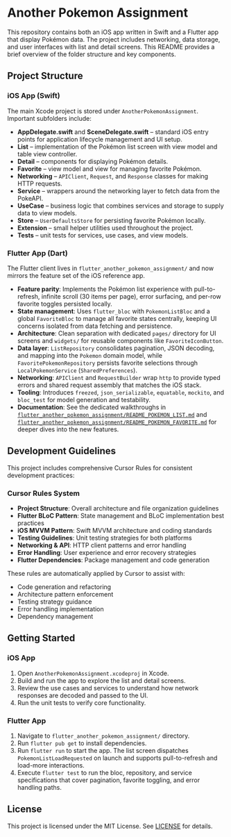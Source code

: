 # Another Pokemon Assignment

This repository contains both an iOS app written in Swift and a Flutter app that display Pokémon data. The project includes networking, data storage, and user interfaces with list and detail screens. This README provides a brief overview of the folder structure and key components.

## Project Structure

### iOS App (Swift)

The main Xcode project is stored under `AnotherPokemonAssignment`.
Important subfolders include:

- **AppDelegate.swift** and **SceneDelegate.swift** – standard iOS entry points for application lifecycle management and UI setup.
- **List** – implementation of the Pokémon list screen with view model and table view controller.
- **Detail** – components for displaying Pokémon details.
- **Favorite** – view model and view for managing favorite Pokémon.
- **Networking** – `APIClient`, `Request`, and `Response` classes for making HTTP requests.
- **Service** – wrappers around the networking layer to fetch data from the PokeAPI.
- **UseCase** – business logic that combines services and storage to supply data to view models.
- **Store** – `UserDefaultsStore` for persisting favorite Pokémon locally.
- **Extension** – small helper utilities used throughout the project.
- **Tests** – unit tests for services, use cases, and view models.

### Flutter App (Dart)

The Flutter client lives in `flutter_another_pokemon_assignment/` and now mirrors the feature set of the iOS reference app.

- **Feature parity**: Implements the Pokémon list experience with pull-to-refresh, infinite scroll (30 items per page), error surfacing, and per-row favorite toggles persisted locally.
- **State management**: Uses `flutter_bloc` with `PokemonListBloc` and a global `FavoriteBloc` to manage all favorite states centrally, keeping UI concerns isolated from data fetching and persistence.
- **Architecture**: Clean separation with dedicated `pages/` directory for UI screens and `widgets/` for reusable components like `FavoriteIconButton`.
- **Data layer**: `ListRepository` consolidates pagination, JSON decoding, and mapping into the `Pokemon` domain model, while `FavoritePokemonRepository` persists favorite selections through `LocalPokemonService` (`SharedPreferences`).
- **Networking**: `APIClient` and `RequestBuilder` wrap `http` to provide typed errors and shared request assembly that matches the iOS stack.
- **Tooling**: Introduces `freezed`, `json_serializable`, `equatable`, `mockito`, and `bloc_test` for model generation and testability.
- **Documentation**: See the dedicated walkthroughs in [`flutter_another_pokemon_assignment/README_POKEMON_LIST.md`](flutter_another_pokemon_assignment/README_POKEMON_LIST.md) and [`flutter_another_pokemon_assignment/README_POKEMON_FAVORITE.md`](flutter_another_pokemon_assignment/README_POKEMON_FAVORITE.md) for deeper dives into the new features.

## Development Guidelines

This project includes comprehensive Cursor Rules for consistent development practices:

### Cursor Rules System
- **Project Structure**: Overall architecture and file organization guidelines
- **Flutter BLoC Pattern**: State management and BLoC implementation best practices
- **iOS MVVM Pattern**: Swift MVVM architecture and coding standards
- **Testing Guidelines**: Unit testing strategies for both platforms
- **Networking & API**: HTTP client patterns and error handling
- **Error Handling**: User experience and error recovery strategies
- **Flutter Dependencies**: Package management and code generation

These rules are automatically applied by Cursor to assist with:
- Code generation and refactoring
- Architecture pattern enforcement
- Testing strategy guidance
- Error handling implementation
- Dependency management

## Getting Started

### iOS App

1. Open `AnotherPokemonAssignment.xcodeproj` in Xcode.
2. Build and run the app to explore the list and detail screens.
3. Review the use cases and services to understand how network responses are decoded and passed to the UI.
4. Run the unit tests to verify core functionality.

### Flutter App

1. Navigate to `flutter_another_pokemon_assignment/` directory.
2. Run `flutter pub get` to install dependencies.
3. Run `flutter run` to start the app. The list screen dispatches `PokemonListLoadRequested` on launch and supports pull-to-refresh and load-more interactions.
4. Execute `flutter test` to run the bloc, repository, and service specifications that cover pagination, favorite toggling, and error handling paths.

## License

This project is licensed under the MIT License. See [LICENSE](LICENSE) for details.
